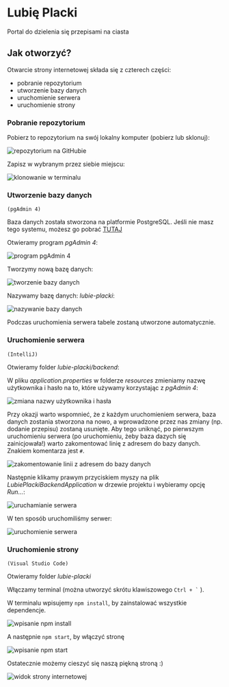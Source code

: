 # Lubię Placki 
Portal do dzielenia się przepisami na ciasta

## Jak otworzyć?

Otwarcie strony internetowej składa się z czterech części:
- pobranie repozytorium
- utworzenie bazy danych
- uruchomienie serwera
- uruchomienie strony

### Pobranie repozytorium

Pobierz to repozytorium na swój lokalny komputer (pobierz lub sklonuj):

![repozytorium na GitHubie](https://pics.tinypic.pl/i/00994/jntcj5e1sc6h.png)

Zapisz w wybranym przez siebie miejscu:

![klonowanie w terminalu](https://pics.tinypic.pl/i/00994/3zkj10wohx2a.png)


### Utworzenie bazy danych
`(pgAdmin 4)`


Baza danych została stworzona na platformie PostgreSQL. Jeśli nie masz tego systemu, możesz go pobrać [TUTAJ](https://www.postgresql.org/download/)

Otwieramy program *pgAdmin 4*:

![program pgAdmin 4](https://pics.tinypic.pl/i/00994/dfv3m1rgxj51.png)

Tworzymy nową bazę danych:

![tworzenie bazy danych](https://pics.tinypic.pl/i/00994/albzeac4p7jp.png)

Nazywamy bazę danych: *lubie-placki*:

![nazywanie bazy danych](https://pics.tinypic.pl/i/00994/92lp38vibqzl.png)

Podczas uruchomienia serwera tabele zostaną utworzone automatycznie.

### Uruchomienie serwera
`(IntelliJ)`

Otwieramy folder *lubie-placki/backend*:

W pliku *application.properties* w folderze *resources* zmieniamy nazwę użytkownika i hasło na to, które używamy korzystając z *pgAdmin 4*:

![zmiana nazwy użytkownika i hasła](https://images.tinypic.pl/i/00996/pq6rrqzs7cuq.png)

Przy okazji warto wspomnieć, że z każdym uruchomieniem serwera, baza danych zostania stworzona na nowo, a wprowadzone przez nas zmiany (np. dodanie przepisu) zostaną usunięte. Aby tego uniknąć, po pierwszym uruchomieniu serwera (po uruchomieniu, żeby baza dazych się zainicjowała!) warto zakomentować linię z adresem do bazy danych. Znakiem komentarza jest `#`.

![zakomentowanie linii z adresem do bazy danych](https://images.tinypic.pl/i/00996/3w1zixkobutd.png)

Następnie klikamy prawym przyciskiem myszy na plik *LubiePlackiBackendApplication* w drzewie projektu i wybieramy opcję *Run...*:

![uruchamianie serwera](https://pics.tinypic.pl/i/00994/6rsv2dhgmglq.png)

W ten sposób uruchomiliśmy serwer:

![uruchomienie serwera](https://pics.tinypic.pl/i/00994/281i0krbrnem.png)

### Uruchomienie strony
`(Visual Studio Code)`

Otwieramy folder *lubie-placki*

Włączamy terminal (można utworzyć skrótu klawiszowego `` Ctrl + ` ``  ).

W terminalu wpisujemy `npm install`, by zainstalować wszystkie dependencje.

![wpisanie npm install](https://pics.tinypic.pl/i/00994/35g2dgldvbwd.png)

A następnie `npm start`, by włączyć stronę

![wpisanie npm start](https://pics.tinypic.pl/i/00994/9pogvbvi61f2.png)

Ostatecznie możemy cieszyć się naszą piękną stroną :)

![widok strony internetowej](https://images.tinypic.pl/i/00996/ca05k0yhskrm.png)

